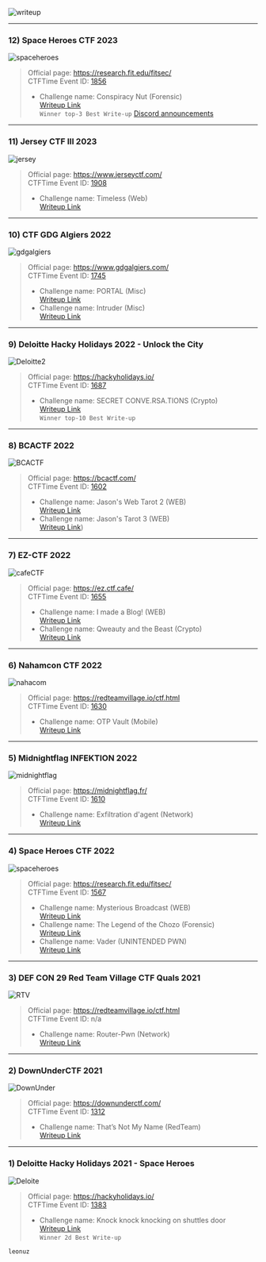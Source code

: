 ![writeup](img/ctf-writeup.png)  

---

### **12) Space Heroes CTF 2023**  
![spaceheroes](img/spaceh23.png)  
>Official page: https://research.fit.edu/fitsec/  
>CTFTime Event ID: [1856](https://ctftime.org/event/1856)   
>- Challenge name: Conspiracy Nut (Forensic)   
>[Writeup Link](https://leonuz.github.io/blog/conspiracy-nut/)  
>`Winner top-3 Best Write-up`  [Discord announcements](img/3best.png)
---

### **11) Jersey CTF III 2023**  
![jersey](img/jerseyctf23.png)  
>Official page: https://www.jerseyctf.com/  
>CTFTime Event ID: [1908](https://ctftime.org/event/1908)   
>- Challenge name: Timeless (Web)   
>[Writeup Link](https://leonuz.github.io/blog/timeless/)  
---

### **10) CTF GDG Algiers 2022**  
![gdgalgiers](img/gdgalgiers.png)  
>Official page: https://www.gdgalgiers.com/  
>CTFTime Event ID: [1745](https://ctftime.org/event/1745)   
>- Challenge name: PORTAL (Misc)   
>[Writeup Link](https://leonuz.github.io/blog/Postal/)  
>- Challenge name: Intruder (Misc)   
>[Writeup Link](https://leonuz.github.io/blog/Intruder/)  

---

### **9) Deloitte Hacky Holidays 2022 - Unlock the City**  
![Deloitte2](img/HH.png)  
>Official page: https://hackyholidays.io/  
>CTFTime Event ID: [1687](https://ctftime.org/event/1687)   
>- Challenge name: SECRET CONVE.RSA.TIONS (Crypto)   
>[Writeup Link](https://leonuz.github.io/blog/SECRET-CONVE.RSA.TIONS/)  
>`Winner top-10 Best Write-up` 

---

### **8) BCACTF 2022**  
![BCACTF](img/bca22.png)  
>Official page: https://bcactf.com/   
>CTFTime Event ID: [1602](https://ctftime.org/event/1602)   
>- Challenge name: Jason's Web Tarot 2 (WEB)   
>[Writeup Link](https://leonuz.github.io/blog/Jasons-Web-Tarot-2/)  
>- Challenge name: Jason's Tarot 3 (WEB)   
>[Writeup Link](https://leonuz.github.io/blog/Jasons-Tarot-3/))  

---

### **7) EZ-CTF 2022**  
![cafeCTF](img/cafe.png)  
>Official page: https://ez.ctf.cafe/    
>CTFTime Event ID: [1655](https://ctftime.org/event/1655)   
>- Challenge name: I made a Blog! (WEB)   
>[Writeup Link](https://leonuz.github.io/blog/I-made-a-blog/)  
>- Challenge name: Qweauty and the Beast (Crypto)   
>[Writeup Link](https://ctftime.org/writeup/33675)  

---

### **6) Nahamcon CTF 2022**  
![nahacom](img/nahamcon.png)  
>Official page: https://redteamvillage.io/ctf.html    
>CTFTime Event ID: [1630](https://ctftime.org/event/1630)   
>- Challenge name: OTP Vault (Mobile)   
>[Writeup Link](https://leonuz.github.io/blog/OTP-Vault/)  

---

### **5) Midnightflag INFEKTION 2022**  
![midnightflag](img/midnightflag.png)  
>Official page: https://midnightflag.fr/   
>CTFTime Event ID: [1610](https://ctftime.org/event/1610)     
>- Challenge name: Exfiltration d'agent (Network)    
>[Writeup Link](https://leonuz.github.io/blog/Exfiltration-dagent/)  
  
---  

### **4) Space Heroes CTF 2022**  
![spaceheroes](img/space.png)  
>Official page: https://research.fit.edu/fitsec/  
>CTFTime Event ID: [1567](https://ctftime.org/event/1567)  
>- Challenge name: Mysterious Broadcast (WEB)  
>[Writeup Link](https://leonuz.github.io/blog/Mysterious-Broadcast/)   
>- Challenge name: The Legend of the Chozo (Forensic)  
>[Writeup Link](https://leonuz.github.io/blog/The-Legend-of-the-Chozo/)  
>- Challenge name: Vader (UNINTENDED PWN)  
>[Writeup Link](https://leonuz.github.io/blog/Vader/)

---  

### **3) DEF CON 29 Red Team Village CTF Quals 2021**  
![RTV](img/rtv.png)  
>Official page: https://redteamvillage.io/ctf.html  
>CTFTime Event ID: n/a  
>- Challenge name: Router-Pwn (Network)  
>[Writeup Link](https://leonuz.github.io/blog/Router-Pwn/)   

---  

### **2) DownUnderCTF 2021**  
![DownUnder](img/downunder.png)  
>Official page: https://downunderctf.com/  
>CTFTime Event ID: [1312](https://ctftime.org/event/1312)  
>- Challenge name: That’s Not My Name  (RedTeam)  
>[Writeup Link](https://medium.com/@leonuz/thats-not-my-name-forensic-challenge-writeup-downunderctf-2021-cc8211b6f60b) 

---

### **1) Deloitte Hacky Holidays 2021 - Space Heroes**  
![Deloite](img/deloite.png)  
>Official page: https://hackyholidays.io/  
>CTFTime Event ID: [1383](https://ctftime.org/event/1383)  
>- Challenge name: Knock knock knocking on shuttles door   
>[Writeup Link](https://medium.com/@leonuz/knock-knock-knocking-on-shuttles-door-challenge-writeup-hacky-holidays-space-race-2021-ctf-263bfbb5a306)  
>`Winner 2d Best Write-up` 


`leonuz`
